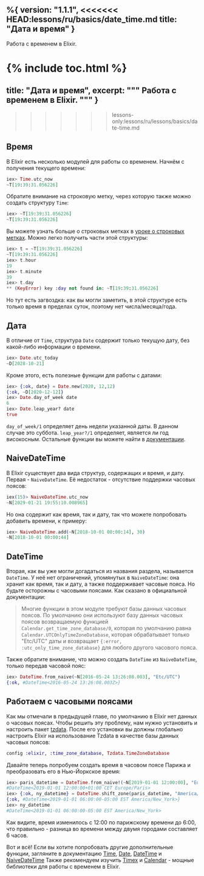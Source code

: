 %{
  version: "1.1.1",
<<<<<<< HEAD:lessons/ru/basics/date_time.md
  title: "Дата и время"
}
---

Работа с временем в Elixir.

{% include toc.html %}
=======
  title: "Дата и время",
  excerpt: """
  Работа с временем в Elixir.
  """
}
---
>>>>>>> lessons-only:lessons/ru/lessons/basics/date-time.md

## Время

В Elixir есть несколько модулей для работы со временем.
Начнём с получения текущего времени:

```elixir
iex> Time.utc_now
~T[19:39:31.056226]
```

Обратите внимание на строковую метку, через которую также можно создать структуру `Time`:

```elixir
iex> ~T[19:39:31.056226]
~T[19:39:31.056226]
```

Вы можете узнать больше о строковых метках в [уроке о строковых метках](../sigils).
Можно легко получить части этой структуры:

```elixir
iex> t = ~T[19:39:31.056226]
~T[19:39:31.056226]
iex> t.hour
19
iex> t.minute
39
iex> t.day
** (KeyError) key :day not found in: ~T[19:39:31.056226]
```

Но тут есть загвоздка: как вы могли заметить, в этой структуре есть только время в пределах суток, поэтому нет числа/месяца/года.

## Дата

В отличие от `Time`, структура `Date` содержит только текущую дату, без какой-либо информации о времени.

```elixir
iex> Date.utc_today
~D[2028-10-21]
```

Кроме этого, есть полезные функции для работы с датами:

```elixir
iex> {:ok, date} = Date.new(2020, 12,12)
{:ok, ~D[2020-12-12]}
iex> Date.day_of_week date
6
iex> Date.leap_year? date
true
```

`day_of_week/1` определяет день недели указанной даты.
В данном случае это суббота.
`leap_year?/1` определяет, является ли год високосным.
Остальные функции вы можете найти в [документации](https://hexdocs.pm/elixir/Date.html).

## NaiveDateTime

В Elixir существует два вида структур, содержащих и время, и дату.
Первая - `NaiveDateTime`.
Её недостаток - отсутствие поддержки часовых поясов:

```elixir
iex(15)> NaiveDateTime.utc_now
~N[2029-01-21 19:55:10.008965]
```

Но она содержит как время, так и дату, так что можете попробовать добавить времени, к примеру:

```elixir
iex> NaiveDateTime.add(~N[2018-10-01 00:00:14], 30)
~N[2018-10-01 00:00:44]
```

## DateTime

Вторая, как вы уже могли догадаться из названия раздела, называется `DateTime`.
У неё нет ограничений, упомянутых в `NaiveDateTime`: она хранит как время, так и дату, а также поддерживает часовые пояса.
Но будьте осторожны с часовыми поясами. Как сказано в официальной документации:

> Многие функции в этом модуле требуют базы данных часовых поясов. По умолчанию они используют базу данных часовых поясов возвращаемую функцией `Calendar.get_time_zone_database/0`, которая по умолчанию равна `Calendar.UTCOnlyTimeZoneDatabase`, которая обрабатывает только "Etc/UTC" даты и возвращает `{:error, :utc_only_time_zone_database}` для любого другого часового пояса.

Также обратите внимание, что можно создать `DateTime` из `NaiveDateTime`, только передав часовой пояс:

```elixir
iex> DateTime.from_naive(~N[2016-05-24 13:26:08.003], "Etc/UTC")
{:ok, #DateTime<2016-05-24 13:26:08.003Z>}
```

## Работаем с часовыми поясами

Как мы отмечали в предыдущей главе, по умолчанию в Elixir нет данных о часовых поясах.
Чтобы решить эту проблему, нам нужно установить и настроить пакет [tzdata](https://github.com/lau/tzdata).
После его установки вы должны глобально настроить Elixir на использование Tzdata в качестве базы данных часовых поясов:

```elixir
config :elixir, :time_zone_database, Tzdata.TimeZoneDatabase
```

Давайте теперь попробуем создать время в часовом поясе Парижа и преобразовать его в Нью-Йоркское время:

```elixir
iex> paris_datetime = DateTime.from_naive!(~N[2019-01-01 12:00:00], "Europe/Paris")
#DateTime<2019-01-01 12:00:00+01:00 CET Europe/Paris>
iex> {:ok, ny_datetime} = DateTime.shift_zone(paris_datetime, "America/New_York")
{:ok, #DateTime<2019-01-01 06:00:00-05:00 EST America/New_York>}
iex> ny_datetime
#DateTime<2019-01-01 06:00:00-05:00 EST America/New_York>
```

Как видите, время изменилось с 12:00 по парижскому времени до 6:00, что правильно - разница во времени между двумя городами составляет 6 часов.

Вот и всё! Если вы хотите попробовать другие дополнительные функции, загляните в документацию [Time](https://hexdocs.pm/elixir/Time.html), [Date](https://hexdocs.pm/elixir/Date.html), [DateTime](https://hexdocs.pm/elixir/DateTime.html) и [NaiveDateTime](https://hexdocs.pm/elixir/NaiveDateTime.html)
Также рекомендуем изучить [Timex](https://github.com/bitwalker/timex) и [Calendar](https://github.com/lau/calendar) - мощные библиотеки для работы с временем в Elixir.
